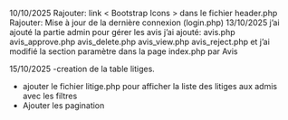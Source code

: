 10/10/2025
Rajouter: link < Bootstrap Icons > dans le fichier header.php
Rajouter: Mise à jour de la dernière connexion (login.php)
13/10/2025
j’ai ajouté la partie admin pour gérer les avis
j’ai ajouté: avis.php
avis_approve.php
avis_delete.php
avis_view.php
avis_reject.php
et j’ai modifié la section paramètre  dans la page index.php par Avis

15/10/2025
-creation de la table litiges.
- ajouter le fichier litige.php pour afficher la liste des litiges aux admis avec les filtres
- Ajouter les pagination



